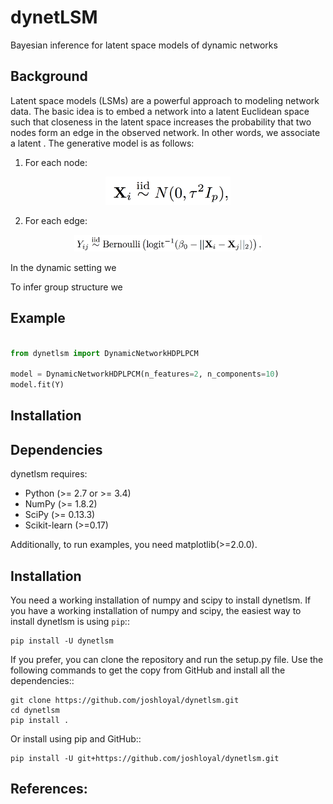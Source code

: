dynetLSM
========
Bayesian inference for latent space models of dynamic networks

Background
----------

Latent space models (LSMs) are a powerful approach to modeling network data. The basic idea is to embed a network into a latent Euclidean space such that closeness in the latent space increases the probability that two nodes form an edge in the observed network. In other words, we associate a latent . The generative model is as follows:

1. For each node:

<p align="center">
<img src="/images/static_lsm_prior.png" alt="latent positions prior" width="200">
</p>

2. For each edge:

<p align="center">
<img src="/images/static_lsm.png" alt="static lsm" width="300">
</p>

In the dynamic setting we


To infer group structure we


Example
-------

```python

from dynetlsm import DynamicNetworkHDPLPCM

model = DynamicNetworkHDPLPCM(n_features=2, n_components=10)
model.fit(Y)
```


Installation
------------

Dependencies
------------
dynetlsm requires:

- Python (>= 2.7 or >= 3.4)
- NumPy (>= 1.8.2)
- SciPy (>= 0.13.3)
- Scikit-learn (>=0.17)

Additionally, to run examples, you need matplotlib(>=2.0.0).

Installation
------------
You need a working installation of numpy and scipy to install dynetlsm. If you have a working installation of numpy and scipy, the easiest way to install dynetlsm is using ``pip``::

```
pip install -U dynetlsm
```

If you prefer, you can clone the repository and run the setup.py file. Use the following commands to get the copy from GitHub and install all the dependencies::

```
git clone https://github.com/joshloyal/dynetlsm.git
cd dynetlsm
pip install .
```

Or install using pip and GitHub::

```
pip install -U git+https://github.com/joshloyal/dynetlsm.git
```


References:
-----------
